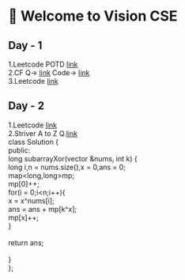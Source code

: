 # 👋 Welcome to Vision CSE  

## Day - 1 

1.Leetcode POTD [link](https://leetcode.com/problems/find-resultant-array-after-removing-anagrams/submissions/1800321550)</br>
2.CF Q-> [link](https://codeforces.com/contest/2160/problem/C) Code-> [link](https://codeforces.com/contest/2160/submission/343544320)</br>
3.Leetcode [link](https://leetcode.com/problems/design-exam-scores-tracker/submissions/1800455078)</br>

## Day - 2

1.Leetcode [link](https://leetcode.com/problems/count-primes/submissions/1800688127)</br>
2.Striver A to Z Q.[link](https://www.geeksforgeeks.org/problems/count-subarray-with-given-xor/1) </br>
class Solution {</br>
  public:</br>
    long subarrayXor(vector<int> &nums, int k) {</br>
    long i,n = nums.size(),x = 0,ans = 0;</br>
    map<long,long>mp;</br>
    mp[0]++;</br>
    for(i = 0;i<n;i++){</br>
    x = x^nums[i];</br>
    ans = ans + mp[k^x];</br>
    mp[x]++;</br>
   } </br>
</br>
return ans;</br>
        </br>
  }</br>
};</br>





